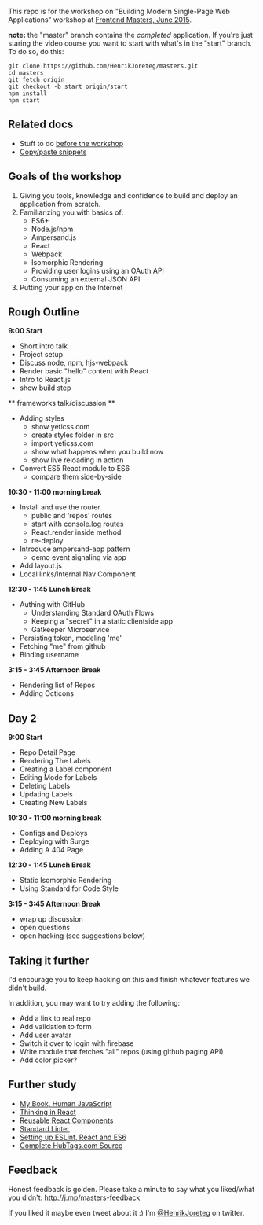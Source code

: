 This repo is for the workshop on "Building Modern Single-Page Web Applications" workshop at [Frontend Masters, June 2015](https://frontendmasters.com/workshops/web-apps/).

**note:** the "master" branch contains the *completed* application. If you're just staring the video course you want to start with what's in the "start" branch. To do so, do this:

```
git clone https://github.com/HenrikJoreteg/masters.git
cd masters
git fetch origin
git checkout -b start origin/start
npm install
npm start
```

## Related docs

- Stuff to do [before the workshop](beforeclass.md)
- [Copy/paste snippets](copypaste.md)

## Goals of the workshop

1. Giving you tools, knowledge and confidence to build and deploy an application from scratch.
2. Familiarizing you with basics of:
    - ES6+
    - Node.js/npm
    - Ampersand.js
    - React
    - Webpack
    - Isomorphic Rendering
    - Providing user logins using an OAuth API
    - Consuming an external JSON API
3. Putting your app on the Internet


## Rough Outline

**9:00 Start**

- Short intro talk
- Project setup
- Discuss node, npm, hjs-webpack
- Render basic "hello" content with React
- Intro to React.js
- show build step

** frameworks talk/discussion **

- Adding styles
    - show yeticss.com
    - create styles folder in src
    - import yeticss.com
    - show what happens when you build now
    - show live reloading in action
- Convert ES5 React module to ES6
    - compare them side-by-side

**10:30 - 11:00 morning break**

- Install and use the router
    - public and 'repos' routes
    - start with console.log routes
    - React.render inside method
    - re-deploy
- Introduce ampersand-app pattern
    - demo event signaling via app
- Add layout.js
- Local links/Internal Nav Component

**12:30 - 1:45 Lunch Break**

- Authing with GitHub
    - Understanding Standard OAuth Flows
    - Keeping a "secret" in a static clientside app
    - Gatkeeper Microservice
- Persisting token, modeling 'me'
- Fetching "me" from github
- Binding username

**3:15 - 3:45 Afternoon Break**

- Rendering list of Repos
- Adding Octicons

## Day 2

**9:00 Start**

- Repo Detail Page
- Rendering The Labels
- Creating a Label component
- Editing Mode for Labels
- Deleting Labels
- Updating Labels
- Creating New Labels

**10:30 - 11:00 morning break**

- Configs and Deploys
- Deploying with Surge
- Adding A 404 Page

**12:30 - 1:45 Lunch Break**

- Static Isomorphic Rendering
- Using Standard for Code Style

**3:15 - 3:45 Afternoon Break**

- wrap up discussion
- open questions
- open hacking (see suggestions below)

## Taking it further

I'd encourage you to keep hacking on this and finish whatever features we didn't build. 

In addition, you may want to try adding the following: 

- Add a link to real repo
- Add validation to form
- Add user avatar
- Switch it over to login with firebase
- Write module that fetches "all" repos (using github paging API)
- Add color picker?

## Further study

- [My Book, Human JavaScript](http://humanjavascript.com)
- [Thinking in React](https://facebook.github.io/react/docs/thinking-in-react.html)
- [Reusable React Components](https://facebook.github.io/react/docs/reusable-components.html)
- [Standard Linter](https://github.com/feross/standard)
- [Setting up ESLint, React and ES6](https://medium.com/@dan_abramov/lint-like-it-s-2015-6987d44c5b48)
- [Complete HubTags.com Source](https://github.com/henrikjoreteg/hubtags.com)


## Feedback

Honest feedback is golden. Please take a minute to say what you liked/what you didn't: http://j.mp/masters-feedback

If you liked it maybe even tweet about it :) I'm [@HenrikJoreteg](http://twitter.com/henrikjoreteg) on twitter. 

